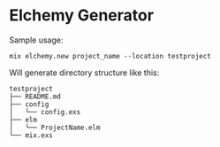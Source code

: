 # Elchemy Generator

Sample usage:
```
mix elchemy.new project_name --location testproject
```

Will generate directory structure like this:

```
testproject
├── README.md
├── config
│   └── config.exs
├── elm
│   └── ProjectName.elm
└── mix.exs
```
